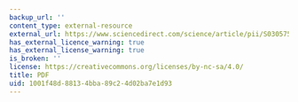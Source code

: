 ```yaml
---
backup_url: ''
content_type: external-resource
external_url: https://www.sciencedirect.com/science/article/pii/S0305750X03001414
has_external_licence_warning: true
has_external_license_warning: true
is_broken: ''
license: https://creativecommons.org/licenses/by-nc-sa/4.0/
title: PDF
uid: 1001f48d-8813-4bba-89c2-4d02ba7e1d93
---
```

